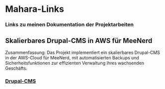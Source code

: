 # Mahara-Links
### Links zu meinen Dokumentation der Projektarbeiten




## Skalierbares Drupal-CMS in AWS für MeeNerd
Zusammenfassung:
Das Projekt implementiert ein skalierbares Drupal-CMS in der AWS-Cloud für MeeNerd, mit automatisierten Backups und Sicherheitsfunktionen zur effizienten Verwaltung ihres wachsenden Geschäfts.
### [Drupal-CMS]([url](https://portfolio.bbbaden.ch/view/view.php?t=d605e731be094f388c8d))
